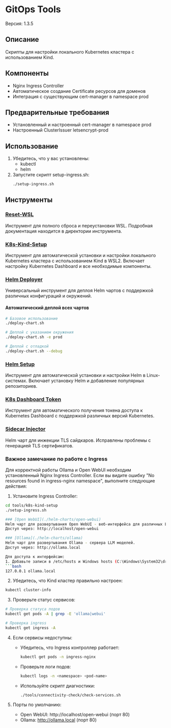 # GitOps Tools

Версия: 1.3.5

## Описание
Скрипты для настройки локального Kubernetes кластера с использованием Kind.

## Компоненты
- Nginx Ingress Controller
- Автоматическое создание Certificate ресурсов для доменов
- Интеграция с существующим cert-manager в namespace prod

## Предварительные требования
- Установленный и настроенный cert-manager в namespace prod
- Настроенный ClusterIssuer letsencrypt-prod

## Использование
1. Убедитесь, что у вас установлены:
   - kubectl
   - helm
2. Запустите скрипт setup-ingress.sh:
   ```bash
   ./setup-ingress.sh

## Инструменты

### [Reset-WSL](./tools/reset-wsl)
Инструмент для полного сброса и переустановки WSL. Подробная документация находится в директории инструмента.

### [K8s-Kind-Setup](./tools/k8s-kind-setup)
Инструмент для автоматической установки и настройки локального Kubernetes кластера с использованием Kind в WSL2. Включает настройку Kubernetes Dashboard и все необходимые компоненты.

### [Helm Deployer](./tools/helm-deployer)
Универсальный инструмент для деплоя Helm чартов с поддержкой различных конфигураций и окружений.

#### Автоматический деплой всех чартов
```bash
# Базовое использование
./deploy-chart.sh

# Деплой с указанием окружения
./deploy-chart.sh -e prod

# Деплой с отладкой
./deploy-chart.sh --debug
```

### [Helm Setup](./tools/helm-setup)
Инструмент для автоматической установки и настройки Helm в Linux-системах. Включает установку Helm и добавление популярных репозиториев.

### [K8s Dashboard Token](./tools/k8s-dashboard-token)
Инструмент для автоматического получения токена доступа к Kubernetes Dashboard с поддержкой различных версий Kubernetes.

### [Sidecar Injector](./helm-charts/sidecar-injector)
Helm чарт для инжекции TLS сайдкаров.
Исправлены проблемы с генерацией TLS сертификатов.

### Важное замечание по работе с Ingress

Для корректной работы Ollama и Open WebUI необходим установленный Nginx Ingress Controller. Если вы видите ошибку "No resources found in ingress-nginx namespace", выполните следующие действия:

1. Установите Ingress Controller:
```bash
cd tools/k8s-kind-setup
./setup-ingress.sh

### [Open WebUI](./helm-charts/open-webui)
Helm чарт для развертывания Open WebUI - веб-интерфейса для различных LLM бэкендов.
Доступ через: http://localhost/open-webui

### [Ollama](./helm-charts/ollama)
Helm чарт для развертывания Ollama - сервера LLM моделей.
Доступ через: http://ollama.local

Для доступа к интерфейсам:
1. Добавьте записи в /etc/hosts и Windows hosts (C:\Windows\System32\drivers\etc\hosts):
```bash
127.0.0.1 ollama.local
```

2. Убедитесь, что Kind кластер правильно настроен:
```bash
kubectl cluster-info
```

3. Проверьте статус сервисов:
```bash
# Проверка статуса подов
kubectl get pods -A | grep -E 'ollama|webui'

# Проверка ingress
kubectl get ingress -A
```

4. Если сервисы недоступны:
   - Убедитесь, что Ingress контроллер работает:
	 ```bash
	 kubectl get pods -n ingress-nginx
	 ```
   - Проверьте логи подов:
	 ```bash
	 kubectl logs -n <namespace> <pod-name>
	 ```
   - Используйте скрипт диагностики:
	 ```bash
	 ./tools/connectivity-check/check-services.sh
	 ```

5. Порты по умолчанию:
   - Open WebUI: http://localhost/open-webui (порт 80)
   - Ollama: http://ollama.local (порт 80)